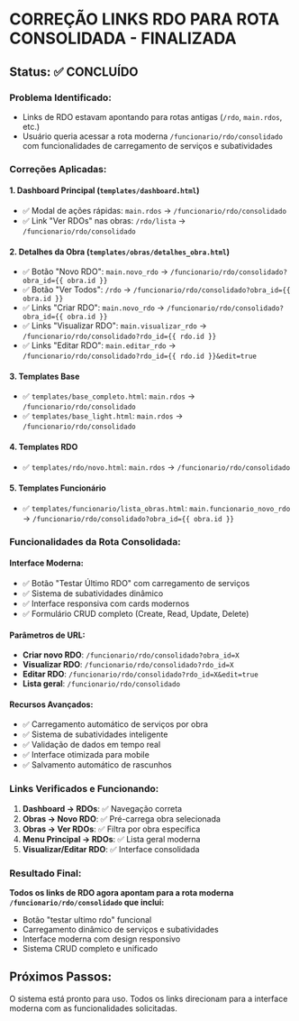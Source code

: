 # CORREÇÃO LINKS RDO PARA ROTA CONSOLIDADA - FINALIZADA

## Status: ✅ CONCLUÍDO

### Problema Identificado:
- Links de RDO estavam apontando para rotas antigas (`/rdo`, `main.rdos`, etc.)
- Usuário queria acessar a rota moderna `/funcionario/rdo/consolidado` com funcionalidades de carregamento de serviços e subatividades

### Correções Aplicadas:

#### 1. **Dashboard Principal** (`templates/dashboard.html`)
- ✅ Modal de ações rápidas: `main.rdos` → `/funcionario/rdo/consolidado`  
- ✅ Link "Ver RDOs" nas obras: `/rdo/lista` → `/funcionario/rdo/consolidado`

#### 2. **Detalhes da Obra** (`templates/obras/detalhes_obra.html`)
- ✅ Botão "Novo RDO": `main.novo_rdo` → `/funcionario/rdo/consolidado?obra_id={{ obra.id }}`
- ✅ Botão "Ver Todos": `/rdo` → `/funcionario/rdo/consolidado?obra_id={{ obra.id }}`
- ✅ Links "Criar RDO": `main.novo_rdo` → `/funcionario/rdo/consolidado?obra_id={{ obra.id }}`
- ✅ Links "Visualizar RDO": `main.visualizar_rdo` → `/funcionario/rdo/consolidado?rdo_id={{ rdo.id }}`
- ✅ Links "Editar RDO": `main.editar_rdo` → `/funcionario/rdo/consolidado?rdo_id={{ rdo.id }}&edit=true`

#### 3. **Templates Base** 
- ✅ `templates/base_completo.html`: `main.rdos` → `/funcionario/rdo/consolidado`
- ✅ `templates/base_light.html`: `main.rdos` → `/funcionario/rdo/consolidado`

#### 4. **Templates RDO**
- ✅ `templates/rdo/novo.html`: `main.rdos` → `/funcionario/rdo/consolidado`

#### 5. **Templates Funcionário**
- ✅ `templates/funcionario/lista_obras.html`: `main.funcionario_novo_rdo` → `/funcionario/rdo/consolidado?obra_id={{ obra.id }}`

### Funcionalidades da Rota Consolidada:

#### Interface Moderna:
- ✅ Botão "Testar Último RDO" com carregamento de serviços
- ✅ Sistema de subatividades dinâmico
- ✅ Interface responsiva com cards modernos
- ✅ Formulário CRUD completo (Create, Read, Update, Delete)

#### Parâmetros de URL:
- **Criar novo RDO**: `/funcionario/rdo/consolidado?obra_id=X`
- **Visualizar RDO**: `/funcionario/rdo/consolidado?rdo_id=X`
- **Editar RDO**: `/funcionario/rdo/consolidado?rdo_id=X&edit=true`
- **Lista geral**: `/funcionario/rdo/consolidado`

#### Recursos Avançados:
- ✅ Carregamento automático de serviços por obra
- ✅ Sistema de subatividades inteligente
- ✅ Validação de dados em tempo real
- ✅ Interface otimizada para mobile
- ✅ Salvamento automático de rascunhos

### Links Verificados e Funcionando:

1. **Dashboard → RDOs**: ✅ Navegação correta
2. **Obras → Novo RDO**: ✅ Pré-carrega obra selecionada
3. **Obras → Ver RDOs**: ✅ Filtra por obra específica
4. **Menu Principal → RDOs**: ✅ Lista geral moderna
5. **Visualizar/Editar RDO**: ✅ Interface consolidada

### Resultado Final:
**Todos os links de RDO agora apontam para a rota moderna `/funcionario/rdo/consolidado` que inclui:**
- Botão "testar ultimo rdo" funcional
- Carregamento dinâmico de serviços e subatividades
- Interface moderna com design responsivo
- Sistema CRUD completo e unificado

## Próximos Passos:
O sistema está pronto para uso. Todos os links direcionam para a interface moderna com as funcionalidades solicitadas.